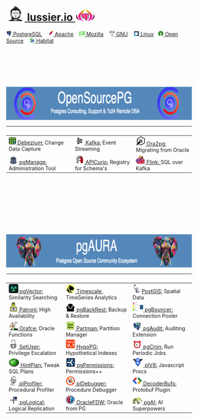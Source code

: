  
# [<img height=40 width=50 src=img/budha.png> lussier.io <img height=33 width=55 src=img/purple-pg-aura.png>](https://lussier.io)

[<img width=15 height=15 src=img/postgres.jpg> PostgreSQL](https://postgresql.org) &nbsp;&nbsp; [<img width=15 height=15 src=img/apache.png> Apache](https://apache.org) &nbsp;&nbsp; [<img width=15 height=15 src=img/mozilla.png> Mozilla](https://mozilla.org)  &nbsp;&nbsp;  [<img width=15 height=15 src=img/gnu.png> GNU](https://gnu.org) &nbsp;&nbsp;  [<img width=15 height=15 src=img/linuxFoundation.png> Linux](https://linuxfoundation.org) &nbsp;&nbsp;[<img width=15 height=15 src=img/osi.png> Open Source](https://opensource.org) &nbsp;&nbsp;  [<img width=15 height=15 src=img/habitat.png> Habitat](https://habitat.org)


<img height=100 width=1 src=img/spacer.png>
<img height=90 width=750 src=img/opensourcepg-banner.png> 

| &nbsp; | &nbsp; | &nbsp; |
| :----- | :----- | :----- | 
| [<img height=20 width=20 src=img/debezium.jpg> Debezium:](https://debezium.io) Change Data Capture | [<img height=20 width=25 src=img/kafka.jpg> Kafka:](https://kafka.apache.org) Event Streaming | [<img height=25 width=25 src=img/ora2pg.png> Ora2pg: ](https://ora2pg.darold.net) Migrating from Oracle
| [<img height=25 width25 src=img/pgmanage.png> pgManage:](https://github.com/commandprompt/pgmanage?tab=readme-ov-file#--a-modern-multi-platform-postgres-centric-database-clientadministration-tool-) Administration Tool | [<img height=25 width=25 src=img/apicurio.png> APICurio:](https://www.apicur.io/registry/) Registry for Schema's  | [<img height=25 width=25 src=img/flink.jpg> Flink: ](https://flink.apache.org) SQL over Kafka 


<img height=150 width=1 src=img/spacer.png>
<img height=90 width=750 src=img/pgaura-banner.png> 

| &nbsp; | &nbsp; | &nbsp; |
| :----- | :----- | :----- | 
| [<img height=25 width25 src=img/vector.png> pgVector:](https://github.com/pgvector/pgvector?tab=readme-ov-file#getting-started) Similarity Searching |  [<img height=25 width25 src=img/timescale.png> Timescale:](https://github.com/timescale/timescaledb?tab=readme-ov-file#create-a-hypertable) TimeSeries Analytics | [<img height=25 width25 src=img/postgis.jpg>PostGIS:](https://postgis.net) Spatial Data 
| [<img height=25 width25 src=img/patroni.png> Patroni:](https://github.com/patroni/patroni]) High Availability | [<img height=25 width25 src=img/backrest.png> pgBackRest:](https://pgbackrest.org) Backup & Restore | [<img height=25 width25 src=img/bouncer.png> pgBouncer:](https://pgbouncer.org) Connection Pooler 
| [<img height=25 width25 src=img/orafce.png> Orafce:](https://github.com/orafce/orafce/) Oracle Functions | [<img height=25 width25 src=img/partman.png> Partman:](https://github.com/pgpartman/pg_partman) Partition Manager| [<img height=25 width25 src=img/pgaudit.png> pgAudit:](https://pgaudit.org/) Auditing Extension 
| [<img height=25 width25 src=img/setuser.png> SetUser:](https://github.com/pgaudit/set_user?tab=readme-ov-file#postgresql-set_user-extension-module) Privilege Escalation| [<img height=25 width25 src=img/whatif.png> HypoPG:](https://github.com/) Hypothetical Indexes | [<img height=25 width25 src=img/cron.png> pgCron:](https://github.com/citusdata/pg_cron?tab=readme-ov-file#what-is-pg_cron) Run Periodic Jobs
| [<img height=25 width25 src=img/hintplan.png> HintPlan:](https://github.com/ossc-db/pg_hint_plan) Tweak SQL Plans | [<img height=25 width25 src=img/cybertec.png> pgPermissions:](https://github.com/cybertec-postgresql/pg_permissions?tab=readme-ov-file#postgresql-permission-reports-and-checks) Permissions++ | [<img height=25 width25 src=img/v8.png> plV8:](https://plv8.github.io/) Javascript Procs 
| [<img height=25 width25 src=img/jan.png> plProfiler:](https://github.com) Procedural Profiler | [<img height=25 width25 src=img/debugger.png> plDebugger:](https://github.com/EnterpriseDB/pldebugger) Procedure Debugger | [<img height=25 width25 src=img/protobufs.jpg> DecoderBufs:](https://github.com/debezium/postgres-decoderbufs) Protobuf Plugin
| [<img height=25 width25 src=img/pglogical.png> pgLogical:](https://github.com/2ndquadrant/pglogical?tab=readme-ov-file#usage) Logical Replication| [<img height=25 width25 src=img/oracle_fdw.png> OracleFDW:](https://github.com/laurenz/oracle_fdw?tab=readme-ov-file#foreign-data-wrapper-for-oracle) Oracle from PG | [<img height=25 width25 src=img/pgai.png> pgAI:](https://github.com/timescale/pgai?tab=readme-ov-file#create-a-table-and-run-a-vectorizer) AI Superpowers 
